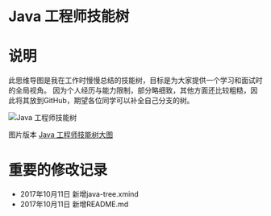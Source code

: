 Java 工程师技能树
===============

# 说明

此思维导图是我在工作时慢慢总结的技能树，目标是为大家提供一个学习和面试时的全局视角。
因为个人经历与能力限制，部分略细致，其他方面还比较粗糙，因此将其放到GitHub，期望各位同学可以补全自己分支的树。

![Java 工程师技能树](https://github.com/yandongquan/java-skill-tree/java-tree.jpg "Java 工程师技能树")

图片版本 [Java 工程师技能树大图](http://yandongquan.github.io/java-tree.jpg "Java 工程师技能树大图")

# 重要的修改记录

- 2017年10月11日 新增java-tree.xmind
- 2017年10月11日 新增README.md

